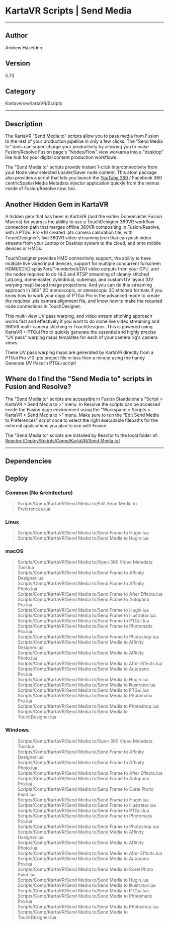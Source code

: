 # KartaVR Scripts | Send Media
___

## Author
Andrew Hazelden

## Version
5.73

## Category
Kartaverse/KartaVR/Scripts

___

## Description
<p>The KartaVR "Send Media to" scripts allow you to pass media from Fusion to the rest of your production pipeline in only a few clicks. The "Send Media to" tools can super-charge your productivity by allowing you to make Fusion/Resolve Fusion page's "Nodes/Flow" view workarea into a "desktop" like hub for your digital content production workflows.</p>

<p>The "Send Media to" scripts provide instant 1-click interconnectivity from your Node view selected Loader/Saver node content. This atom package also provides a script that lets you launch the <a href="https://support.google.com/youtube/answer/6178631">YouTube 360</a> / Facebook 360 centricSpatial Media Metadata injector application quickly from the menus inside of Fusion/Resolve now, too.</p>

<h2>Another Hidden Gem in KartaVR</h2>

</p>A hidden gem that has been in KartaVR (and the earlier Domemaster Fusion Macros) for years is the ability to use a TouchDesigner 360VR workflow connection path that merges offline 360VR compositing in Fusion/Resolve, with a PTGui Pro v10 created .pts camera calibration file, with TouchDesigner's live 360VR video streaming tech that can push video streams from your Laptop or Desktop system to the cloud, and onto mobile devices or HMDs.</p>

TouchDesigner provides HMD connectivity support, the ability to have multiple live video input devices, support for multiple concurrent fullscreen HDMI/SDI/DisplayPort/Thunderbolt/DVI video outputs from your GPU, and the nodes required to do HLS and RTSP streaming of cleanly stitched LatLong, domemaster, cylindrical, cubemap, and custom UV layout (UV warping map) based image projections. And you can do this streaming approach in 360&deg; 2D monoscopic, or sterescopic 3D stitched formats if you know how to work your copy of PTGui Pro in the advanced mode to create the required .pts camera alignment file, and know how to make the requried node connections in TouchDesigner.</p>

<p>This multi-view UV pass warping, and video stream stitching approach works fast and effectively if you want to do some live video streaming and 360VR multi-camera stitching in TouchDesigner. This is powered using KartaVR + PTGui Pro to quickly generate the essential and highly precise "UV pass" warping maps templates for each of your camera rig's camera views.</p>

<p>These UV pass warping maps are generated by KartaVR directly from a PTGui Pro v10 .pts project file in less then a minute using the handy Generate UV Pass in PTGui script!</p>

<h2>Where do I find the "Send Media to" scripts in Fusion and Resolve?</h2>

<p>The "Send Media to" scripts are accessible in Fusion Standalone's "Script &gt; KartaVR &gt; Send Media to &gt;" menu. In Resolve the scripts can be accessed inside the Fusion page environment using the "Workspace &gt; Scripts &gt; KartaVR &gt; Send Media to &gt;" menu. Make sure to run the "Edit Send Media to Preferences" script once to select the right executable filepaths for the external applications you plan to use with Fusion.</p>

<p>The "Send Media to" scripts are installed by Reactor to the local folder of:<br>
<a href="file://Reactor:/Deploy/Scripts/Comp/KartaVR/Send Media to/">Reactor:/Deploy/Scripts/Comp/KartaVR/Send Media to/</a></p>



___

## Dependencies

## Deploy

### Common (No Architecture)

> Scripts/Comp/KartaVR/Send Media to/Edit Send Media to Preferences.lua  

### Linux

> Scripts/Comp/KartaVR/Send Media to/Send Frame to Hugin.lua  
> Scripts/Comp/KartaVR/Send Media to/Send Media to Hugin.lua  

### macOS

> Scripts/Comp/KartaVR/Send Media to/Open 360 Video Metadata Tool.lua  
> Scripts/Comp/KartaVR/Send Media to/Send Frame to Affinity Designer.lua  
> Scripts/Comp/KartaVR/Send Media to/Send Frame to Affinity Photo.lua  
> Scripts/Comp/KartaVR/Send Media to/Send Frame to After Effects.lua  
> Scripts/Comp/KartaVR/Send Media to/Send Frame to Autopano Pro.lua  
> Scripts/Comp/KartaVR/Send Media to/Send Frame to Hugin.lua  
> Scripts/Comp/KartaVR/Send Media to/Send Frame to Illustrator.lua  
> Scripts/Comp/KartaVR/Send Media to/Send Frame to PTGui.lua  
> Scripts/Comp/KartaVR/Send Media to/Send Frame to Photomatix Pro.lua  
> Scripts/Comp/KartaVR/Send Media to/Send Frame to Photoshop.lua  
> Scripts/Comp/KartaVR/Send Media to/Send Media to Affinity Designer.lua  
> Scripts/Comp/KartaVR/Send Media to/Send Media to Affinity Photo.lua  
> Scripts/Comp/KartaVR/Send Media to/Send Media to After Effects.lua  
> Scripts/Comp/KartaVR/Send Media to/Send Media to Autopano Pro.lua  
> Scripts/Comp/KartaVR/Send Media to/Send Media to Hugin.lua  
> Scripts/Comp/KartaVR/Send Media to/Send Media to Illustrator.lua  
> Scripts/Comp/KartaVR/Send Media to/Send Media to PTGui.lua  
> Scripts/Comp/KartaVR/Send Media to/Send Media to Photomatix Pro.lua  
> Scripts/Comp/KartaVR/Send Media to/Send Media to Photoshop.lua  
> Scripts/Comp/KartaVR/Send Media to/Send Media to TouchDesigner.lua  

### Windows

> Scripts/Comp/KartaVR/Send Media to/Open 360 Video Metadata Tool.lua  
> Scripts/Comp/KartaVR/Send Media to/Send Frame to Affinity Designer.lua  
> Scripts/Comp/KartaVR/Send Media to/Send Frame to Affinity Photo.lua  
> Scripts/Comp/KartaVR/Send Media to/Send Frame to After Effects.lua  
> Scripts/Comp/KartaVR/Send Media to/Send Frame to Autopano Pro.lua  
> Scripts/Comp/KartaVR/Send Media to/Send Frame to Corel Photo Paint.lua  
> Scripts/Comp/KartaVR/Send Media to/Send Frame to Hugin.lua  
> Scripts/Comp/KartaVR/Send Media to/Send Frame to Illustrator.lua  
> Scripts/Comp/KartaVR/Send Media to/Send Frame to PTGui.lua  
> Scripts/Comp/KartaVR/Send Media to/Send Frame to Photomatix Pro.lua  
> Scripts/Comp/KartaVR/Send Media to/Send Frame to Photoshop.lua  
> Scripts/Comp/KartaVR/Send Media to/Send Media to Affinity Designer.lua  
> Scripts/Comp/KartaVR/Send Media to/Send Media to Affinity Photo.lua  
> Scripts/Comp/KartaVR/Send Media to/Send Media to After Effects.lua  
> Scripts/Comp/KartaVR/Send Media to/Send Media to Autopano Pro.lua  
> Scripts/Comp/KartaVR/Send Media to/Send Media to Corel Photo Paint.lua  
> Scripts/Comp/KartaVR/Send Media to/Send Media to Hugin.lua  
> Scripts/Comp/KartaVR/Send Media to/Send Media to Illustrator.lua  
> Scripts/Comp/KartaVR/Send Media to/Send Media to PTGui.lua  
> Scripts/Comp/KartaVR/Send Media to/Send Media to Photomatix Pro.lua  
> Scripts/Comp/KartaVR/Send Media to/Send Media to Photoshop.lua  
> Scripts/Comp/KartaVR/Send Media to/Send Media to TouchDesigner.lua  
